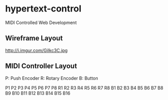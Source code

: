 # hypertext-control
MIDI Controlled Web Development
## Wireframe Layout
http://i.imgur.com/GiIkc3C.jpg
## MIDI Controller Layout
P: Push Encoder
R: Rotary Encoder
B: Button

P1    P2    P3    P4    P5    P6    P7    P8
R1    R2    R3    R4    R5    R6    R7    R8
B1    B2    B3    B4    B5    B6    B7    B8
B9    B10   B11   B12   B13   B14   B15   B16
